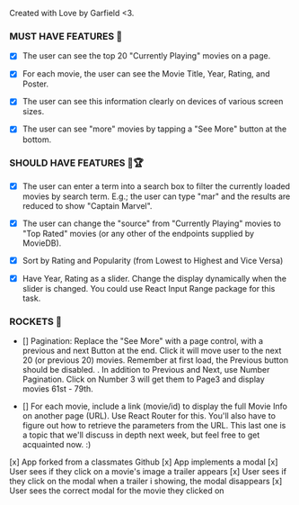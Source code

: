 Created with Love by Garfield <3.

### MUST HAVE FEATURES 🎯

- [x] The user can see the top 20 "Currently Playing" movies on a page.

- [x] For each movie, the user can see the Movie Title, Year, Rating, and Poster.

- [x] The user can see this information clearly on devices of various screen sizes.

- [x] The user can see "more" movies by tapping a "See More" button at the bottom.

### SHOULD HAVE FEATURES 🥇🏆

- [x] The user can enter a term into a search box to filter the currently loaded movies by search term. E.g.; the user can type "mar" and the results are reduced to show "Captain Marvel".

- [x] The user can change the "source" from "Currently Playing" movies to "Top Rated" movies (or any other of the endpoints supplied by MovieDB).

- [x] Sort by Rating and Popularity (from Lowest to Highest and Vice Versa)

- [x] Have Year, Rating as a slider. Change the display dynamically when the slider is changed. You could use React Input Range package for this task. 

### ROCKETS 🚀

- [] Pagination: Replace the "See More" with a page control, with a previous and next Button at the end. Click it will move user to the next 20 (or previous 20) movies. Remember at first load, the Previous button should be disabled. . In addition to Previous and  Next, use Number Pagination. Click on Number 3 will get them to Page3 and display movies 61st - 79th.

- [] For each movie, include a link (movie/id) to display the full Movie Info on another page (URL). Use React Router for this. You'll also have to figure out how to retrieve the parameters from the URL. This last one is a topic that we'll discuss in depth next week, but feel free to get acquainted now. :)

[x] App forked from a classmates Github
[x] App implements a modal
[x] User sees if they click on a movie's image a trailer appears
[x] User sees if they click on the modal when a trailer i showing, the modal disappears
[x] User sees the correct modal for the movie they clicked on